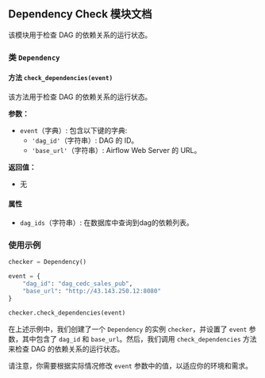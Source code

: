 ## Dependency Check 模块文档

该模块用于检查 DAG 的依赖关系的运行状态。

### 类 `Dependency`

#### 方法 `check_dependencies(event)`

该方法用于检查 DAG 的依赖关系的运行状态。

**参数：**

- `event`（字典）: 包含以下键的字典:
  - `'dag_id'`（字符串）: DAG 的 ID。
  - `'base_url'`（字符串）: Airflow Web Server 的 URL。

**返回值：**

- 无

#### 属性

- `dag_ids`（字符串）: 在数据库中查询到dag的依赖列表。

### 使用示例

```python
checker = Dependency()

event = {
    "dag_id": "dag_cedc_sales_pub",
    "base_url": "http://43.143.250.12:8080"
}

checker.check_dependencies(event)
```

在上述示例中，我们创建了一个 `Dependency` 的实例 `checker`，并设置了 `event` 参数，其中包含了 `dag_id` 和 `base_url`。然后，我们调用 `check_dependencies` 方法来检查 DAG 的依赖关系的运行状态。

请注意，你需要根据实际情况修改 `event` 参数中的值，以适应你的环境和需求。
